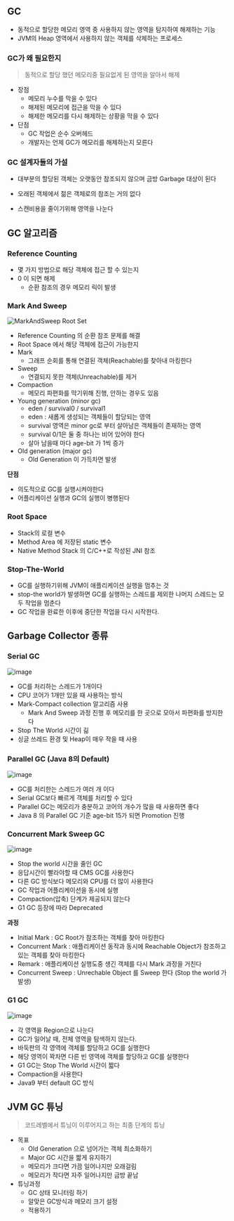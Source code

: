 ## GC 

- 동적으로 할당한 메모리 영역 중 사용하지 않는 영역을 탐지하여 해제하는 기능  
- JVM의 Heap 영역에서 사용하지 않는 객체를 삭제하는 프로세스

### GC가 왜 필요한지
> 동적으로 할당 했던 메모리중 필요없게 된 영역을 알아서 해제
- 장점
  - 메모리 누수를 막을 수 있다
  - 해제된 메모리에 접근을 막을 수 있다
  - 해제한 메모리를 다시 해제하는 상황을 막을 수 있다
- 단점
  - GC 작업은 순수 오버헤드
  - 개발자는 언제 GC가 메모리를 해제하는지 모른다

### GC 설계자들의 가설
- 대부분의 할당된 객체는 오랫동안 참조되지 않으며 금방 Garbage 대상이 된다
- 오래된 객체에서 젊은 객체로의 참조는 거의 없다

- 스캔비용을 줄이기위해 영역을 나눈다 

## GC 알고리즘

### Reference Counting
- 몇 가지 방법으로 해당 객체에 접근 할 수 있는지
- 0 이 되면 해제
  - 순환 참조의 경우 메모리 릭이 발생
### Mark And Sweep
![MarkAndSweep Root Set](https://user-images.githubusercontent.com/9216335/208663141-315a1646-dbcf-4c82-b688-d8b4d950778a.png)
- Reference Counting 의 순환 참조 문제를 해결
- Root Space 에서 해당 객체에 접근이 가능한지
- Mark
  - 그래프 순회를 통해 연결된 객체(Reachable)를 찾아내 마킹한다
- Sweep
  - 연결되지 못한 객체(Unreachable)를 제거
- Compaction
  - 메모리 파편화를 막기위해 진행, 안하는 경우도 있음  
- Young generation (minor gc)
  - eden / survival0 / survival1
  - eden : 새롭게 생성되는 객체들이 할당되는 영역
  - survival 영역은 minor gc로 부터 살아남은 객체들이 존재하는 영역
  - survival 0/1은 둘 중 하나는 비어 있어야 한다
  - 살아 남을때 마다 age-bit 가 1씩 증가
- Old generation (major gc)
  - Old Generation 이 가득차면 발생 
  
**단점**
- 의도적으로 GC를 실행시켜야한다
- 어플리케이션 실행과 GC의 실행이 병행된다

### Root Space
- Stack의 로컬 변수
- Method Area 에 저장된 static 변수
- Native Method Stack 의 C/C++로 작성된 JNI 참조

### Stop-The-World
- GC를 실행하기위해 JVM이 애플리케이션 실행을 멈추는 것
- stop-the world가 발생하면 GC를 실행하는 스레드를 제외한 나머지 스레드는 모두 작업을 멈춘다
- GC 작업을 완료한 이후에 중단한 작업을 다시 시작한다.

## Garbage Collector 종류

### Serial GC
![image](https://user-images.githubusercontent.com/9216335/208672185-d8a8475b-1f5a-430d-89ee-b65cc835ba2d.png)
- GC를 처리하는 스레드가 1개이다
- CPU 코어가 1개만 있을 때 사용하는 방식
- Mark-Compact collection 알고리즘 사용
  - Mark And Sweep 과정 진행 후 메모리를 한 곳으로 모아서 파편화를 방지한다
- Stop The World 시간이 긺
- 싱글 쓰레드 환경 및 Heap이 매우 작을 때 사용

### Parallel GC (Java 8의 Default)
![image](https://user-images.githubusercontent.com/9216335/208672149-4cb96974-4039-4306-9322-2298394ba837.png)
- GC를 처리한는 스레드가 여러 개 이다
- Serial GC보다 빠르게 객체를 처리할 수 있다
- Parallel GC는 메모리가 충분하고 코어의 개수가 많을 때 사용하면 좋다
- Java 8 의 Parallel GC 기준 age-bit 15가 되면 Promotion 진행

### Concurrent Mark Sweep GC
![image](https://user-images.githubusercontent.com/9216335/208671721-c83ee69e-ba6d-476c-ba27-a164391c8b22.png)
- Stop the world 시간을 줄인 GC 
- 응답시간이 빨라야할 때 CMS GC를 사용한다
- 다른 GC 방식보다 메모리와 CPU를 더 많이 사용한다
- GC 작업과 어플리케이션을 동시에 실행
- Compaction(압축) 단계가 제공되지 않는다  
- G1 GC 등장에 따라 Deprecated

**과정**
- Initial Mark : GC Root가 참조하는 객체를 찾아 마킹한다
- Concurrent Mark : 애플리케이션 동작과 동시에 Reachable Object가 참조하고 있는 객체를 찾아 마킹한다
- Remark : 애플리케이션 실행도중 생긴 객체를 다시 Mark 과정을 거친다
- Concurrent Sweep : Unrechable Object 를 Sweep 한다 (Stop the world 가 발생)
  
### G1 GC
![image](https://user-images.githubusercontent.com/9216335/208672346-fb0cd379-f6ee-41a7-aabb-f2849082f5dd.png)
- 각 영역을 Region으로 나눈다
- GC가 일어날 때, 전체 영역을 탐색하지 않는다.
- 바둑판의 각 영역에 객체를 할당하고 GC를 실행한다
- 해당 영역이 꽉차면 다른 빈 영역에 객체를 할당하고 GC를 실행한다
- G1 GC는 Stop The World 시간이 짧다
- Compaction을 사용한다
- Java9 부터 default GC 방식

## JVM GC 튜닝
> 코드레벨에서 튜닝이 이루어지고 하는 최종 단계의 튜닝
- 목표
  - Old Generation 으로 넘어가는 객체 최소화하기
  - Major GC 시간을 짧게 유지하기
  - 메모리가 크다면 가끔 일어나지만 오래걸림
  - 메모리가 작다면 자주 일어나지만 금방 끝남
- 튜닝과정
  - GC 상태 모니터링 하기
  - 알맞은 GC방식과 메모리 크기 설정
  - 적용하기
